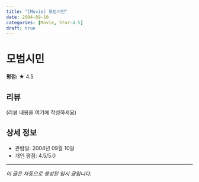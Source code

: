 ```yaml
---
title: "[Movie] 모범시민"
date: 2004-09-10
categories: [Movie, Star-4.5]
draft: true
---
```


# 모범시민

**평점:** ★ 4.5

## 리뷰

(리뷰 내용을 여기에 작성하세요)

## 상세 정보

- 관람일: 2004년 09월 10일
- 개인 평점: 4.5/5.0

---

*이 글은 자동으로 생성된 임시 글입니다.*
